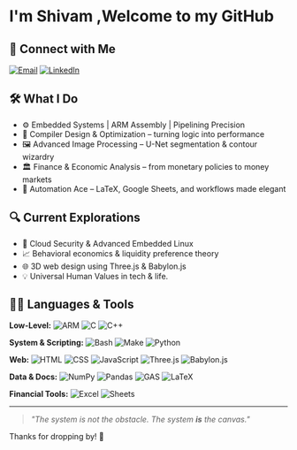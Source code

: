 # I'm Shivam ,Welcome to my GitHub
## 🤝 Connect with Me

[![Email](https://img.shields.io/badge/Email-Drop%20a%20line-blue?style=flat&logo=gmail)](mailto:shivampandeyxi26@gmail.com)
[![LinkedIn](https://img.shields.io/badge/LinkedIn-Connect-blue?style=flat&logo=linkedin)](https://www.linkedin.com/in/shivmpandey/)

## 🛠️ What I Do

- ⚙️ Embedded Systems | ARM Assembly | Pipelining Precision  
- 🧠 Compiler Design & Optimization – turning logic into performance  
- 🖼️ Advanced Image Processing – U-Net segmentation & contour wizardry  
- 🏛️ Finance & Economic Analysis – from monetary policies to money markets  
- 📄 Automation Ace – LaTeX, Google Sheets, and workflows made elegant

## 🔍 Current Explorations

- 🔐 Cloud Security & Advanced Embedded Linux  
- 📈 Behavioral economics & liquidity preference theory  
- 🌐 3D web design using Three.js & Babylon.js  
- 💡 Universal Human Values in tech & life.

## 🧑‍💻 Languages & Tools

**Low-Level:** ![ARM](https://img.shields.io/badge/ARM-Assembly-informational?logo=arm) ![C](https://img.shields.io/badge/C-blue?logo=c) ![C++](https://img.shields.io/badge/C++-blueviolet?logo=cpp)

**System & Scripting:** ![Bash](https://img.shields.io/badge/Bash-black?logo=gnu-bash) ![Make](https://img.shields.io/badge/Make-darkgreen) ![Python](https://img.shields.io/badge/Python-yellow?logo=python)

**Web:** ![HTML](https://img.shields.io/badge/HTML-orange?logo=html5) ![CSS](https://img.shields.io/badge/CSS-blue?logo=css3) ![JavaScript](https://img.shields.io/badge/JS-yellow?logo=javascript) ![Three.js](https://img.shields.io/badge/Three.js-grey) ![Babylon.js](https://img.shields.io/badge/Babylon.js-red)

**Data & Docs:** ![NumPy](https://img.shields.io/badge/NumPy-blue?logo=numpy) ![Pandas](https://img.shields.io/badge/Pandas-darkblue?logo=pandas) ![GAS](https://img.shields.io/badge/GAS-lightgrey?logo=google) ![LaTeX](https://img.shields.io/badge/LaTeX-blueviolet)

**Financial Tools:** ![Excel](https://img.shields.io/badge/Excel-green?logo=microsoft-excel) ![Sheets](https://img.shields.io/badge/Sheets-brightgreen?logo=googlesheets)


---

> _"The system is not the obstacle. The system **is** the canvas."_

Thanks for dropping by! 🚀
